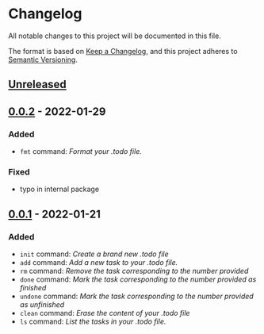# Changelog
All notable changes to this project will be documented in this file.

The format is based on [Keep a Changelog](https://keepachangelog.com/en/1.0.0/),
and this project adheres to [Semantic Versioning](https://semver.org/spec/v2.0.0.html).

## [Unreleased]

## [0.0.2] - 2022-01-29
### Added
- `fmt` command: *Format your .todo file.*

### Fixed
- typo in internal package

## [0.0.1] - 2022-01-21
### Added
- `init` command: *Create a brand new .todo file*
- `add` command: *Add a new task to your .todo file.*
- `rm` command: *Remove the task corresponding to the number provided*
- `done` command: *Mark the task corresponding to the number provided as finished*
- `undone` command: *Mark the task corresponding to the number provided as unfinished*
- `clean` command: *Erase the content of your .todo file*
- `ls` command: *List the tasks in your .todo file.*

[Unreleased]: https://github.com/slashformotion/todo/compare/v0.0.2...HEAD
[0.0.2]: https://github.com/slashformotion/todo/compare/v0.0.1...v0.0.2
[0.0.1]: https://github.com/slashformotion/todo/releases/tag/v0.0.1
